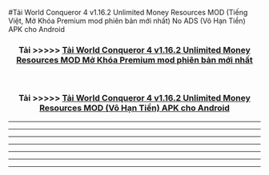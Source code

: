 #Tải World Conqueror 4 v1.16.2 Unlimited Money Resources  MOD (Tiếng Việt, Mở Khóa Premium mod phiên bản mới nhất) No ADS (Vô Hạn Tiền) APK cho Android



<div align="center">
<h3>Tải >>>>> <a href="https://roarman.web.app/?vt=World Conqueror 4 v1.16.2 Unlimited Money Resources ">Tải World Conqueror 4 v1.16.2 Unlimited Money Resources  MOD Mở Khóa Premium mod phiên bản mới nhất</a></h3><br>

<h3>Tải >>>>> <a href="https://roarman.web.app/?vt=World Conqueror 4 v1.16.2 Unlimited Money Resources ">Tải World Conqueror 4 v1.16.2 Unlimited Money Resources  MOD (Vô Hạn Tiền) APK cho Android</a></h3>
</div>


----------------------------------------------------------

----------------------------------------------------------

----------------------------------------------------------

----------------------------------------------------------

----------------------------------------------------------

----------------------------------------------------------

----------------------------------------------------------

